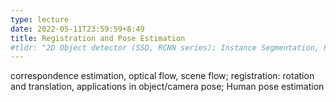 ```yaml
---
type: lecture
date: 2022-05-11T23:59:59+8:49
title: Registration and Pose Estimation
#tldr: "2D Object detector (SSD, RCNN series); Instance Segmentation, Panoptic Segmentation; 3D object detection and instance segmentation"
---
```

correspondence estimation, optical flow, scene flow; registration: rotation and translation, applications in object/camera pose; Human pose estimation